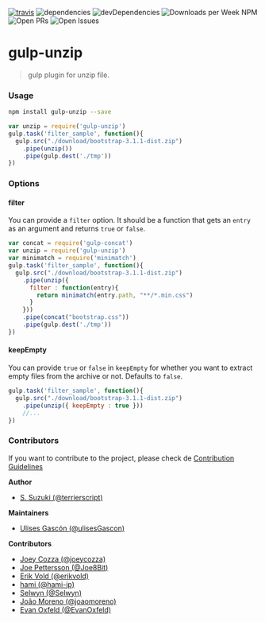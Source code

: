 [![travis](https://travis-ci.org/terrierscript/gulp-unzip.svg)](https://travis-ci.org/terrierscript/gulp-unzip)
![dependencies](https://img.shields.io/david/terrierscript/gulp-unzip.svg)
![devDependencies](https://img.shields.io/david/dev/terrierscript/gulp-unzip.svg)
![Downloads per Week NPM](https://img.shields.io/npm/dw/gulp-unzip.svg)
![Open PRs](https://img.shields.io/github/issues-pr/terrierscript/gulp-unzip.svg)
![Open Issues](https://img.shields.io/github/issues-raw/terrierscript/gulp-unzip.svg)


# gulp-unzip
> gulp plugin for unzip file.

### Usage

```bash
npm install gulp-unzip --save
```

```js
var unzip = require('gulp-unzip')
gulp.task('filter_sample', function(){
  gulp.src("./download/bootstrap-3.1.1-dist.zip")
    .pipe(unzip())
    .pipe(gulp.dest('./tmp'))
})
```

### Options

#### filter

You can provide a `filter` option. It should be a function that gets an `entry` as an argument and returns `true` or `false`.

```js
var concat = require('gulp-concat')
var unzip = require('gulp-unzip')
var minimatch = require('minimatch')
gulp.task('filter_sample', function(){
  gulp.src("./download/bootstrap-3.1.1-dist.zip")
    .pipe(unzip({
      filter : function(entry){
        return minimatch(entry.path, "**/*.min.css")
      }
    }))
    .pipe(concat("bootstrap.css"))
    .pipe(gulp.dest('./tmp'))
})
```

#### keepEmpty

You can provide `true` or `false` in `keepEmpty` for whether you want to extract empty files from the archive or not. Defaults to `false`.

```js
gulp.task('filter_sample', function(){
  gulp.src("./download/bootstrap-3.1.1-dist.zip")
    .pipe(unzip({ keepEmpty : true }))
    //...
})
```

### Contributors

If you want to contribute to the project, please check de [Contribution Guidelines](CONTRIBUTING.md)

**Author**
- [S. Suzuki (@terrierscript)](https://github.com/terrierscript)

**Maintainers**
- [Ulises Gascón (@ulisesGascon)](https://github.com/ulisesGascon)

**Contributors**
- [Joey Cozza (@joeycozza)](https://github.com/joeycozza)
- [Joe Pettersson (@Joe8Bit)](https://github.com/Joe8Bit)
- [Erik Vold (@erikvold)](https://github.com/erikvold)
- [hami (@hami-jp)](https://github.com/hami-jp)
- [Selwyn (@Selwyn)](https://github.com/Siilwyn)
- [João Moreno (@joaomoreno)](https://github.com/joaomoreno)
- [Evan Oxfeld (@EvanOxfeld)](https://github.com/EvanOxfeld)
